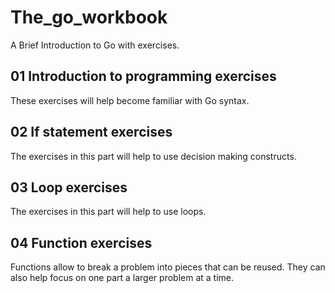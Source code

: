 # The_go_workbook
A Brief Introduction to Go with exercises.

## 01 Introduction to programming exercises
These exercises will help become familiar with Go syntax.

## 02 If statement exercises
The exercises in this part will help to use decision making constructs.

## 03 Loop exercises
The exercises in this part will help to use loops.

## 04 Function exercises
Functions allow to break a problem into pieces that can be reused. They can also help focus on one part a larger problem at a time.